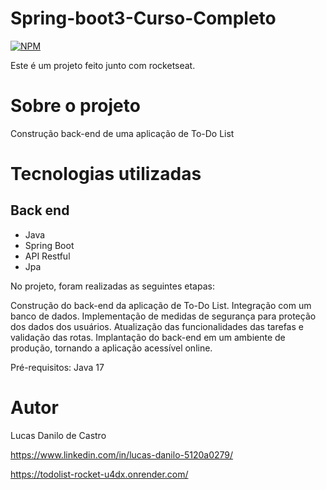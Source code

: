 # Spring-boot3-Curso-Completo
[![NPM](https://img.shields.io/npm/l/react)](https://github.com/lucasdanilox/Projeto-springboot3-jpa/blob/main/LICENSE) 

Este é um projeto feito junto com rocketseat.

# Sobre o projeto

 Construção back-end de uma aplicação de To-Do List

# Tecnologias utilizadas
## Back end
- Java
- Spring Boot
- API Restful
- Jpa

No projeto, foram realizadas as seguintes etapas:

Construção do back-end da aplicação de To-Do List.
Integração com um banco de dados.
Implementação de medidas de segurança para proteção dos dados dos usuários.
Atualização das funcionalidades das tarefas e validação das rotas.
Implantação do back-end em um ambiente de produção, tornando a aplicação acessível online.

Pré-requisitos: Java 17

# Autor

Lucas Danilo de Castro

https://www.linkedin.com/in/lucas-danilo-5120a0279/

https://todolist-rocket-u4dx.onrender.com/


